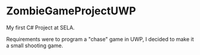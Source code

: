 # ZombieGameProjectUWP

My first C# Project at SELA.

Requirements were to program a "chase" game in UWP, I decided to make it a small shooting game.

